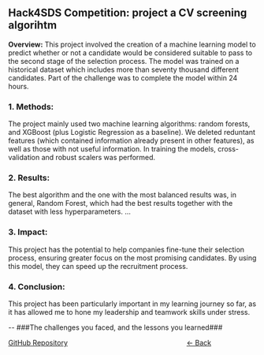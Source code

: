 ## Hack4SDS Competition: project a CV screening algorihtm

**Overview:** This project involved the creation of a machine learning model to predict whether or not a candidate would be considered suitable to pass to the second stage of the selection process. The model was trained on a historical dataset which includes more than seventy thousand different candidates. Part of the challenge was to complete the model within 24 hours.

### 1. Methods:

The project mainly used two machine learning algorithms: random forests, and XGBoost (plus Logistic Regression as a baseline). We deleted reduntant features (which contained information already present in other features), as well as those with not useful information.
In training the models, cross-validation and robust scalers was performed. 

### 2. Results:

The best algorithm and the one with the most balanced results was, in general, Random Forest, which had the best results together with the dataset with less hyperparameters. ...

### 3. Impact:

This project has the potential to help companies fine-tune their selection process, ensuring greater focus on the most promising candidates. By using this model, they can speed up the recruitment process.

### 4. Conclusion:

This project has been particularly important in my learning journey so far, as it has allowed me to hone my leadership and teamwork skills under stress.

-- ###The challenges you faced, and the lessons you learned###

[GitHub Repository](https://github.com/alescicluna/Hack4SDS/blob/main/Hack4SDS(main).ipynb)
<a href="javascript:history.back()" class="text-green-600" style="weight: 5px; height: 3px; position: absolute; right: 20rem">
  &#8592; Back
</a>
